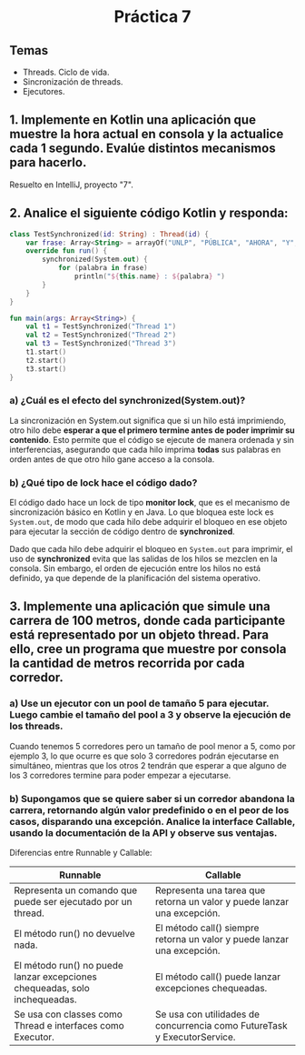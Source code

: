 <h1 align="center">Práctica 7</h1>

## Temas

-   Threads. Ciclo de vida.
-   Sincronización de threads.
-   Ejecutores.

## 1. Implemente en Kotlin una aplicación que muestre la hora actual en consola y la actualice cada 1 segundo. Evalúe distintos mecanismos para hacerlo.

Resuelto en IntelliJ, proyecto "7".

## 2. Analice el siguiente código Kotlin y responda:

```kt
class TestSynchronized(id: String) : Thread(id) {
    var frase: Array<String> = arrayOf("UNLP", "PÚBLICA", "AHORA", "Y", "SIEMPRE")
    override fun run() {
        synchronized(System.out) {
            for (palabra in frase)
                println("${this.name} : ${palabra} ")
        }
    }
}

fun main(args: Array<String>) {
    val t1 = TestSynchronized("Thread 1")
    val t2 = TestSynchronized("Thread 2")
    val t3 = TestSynchronized("Thread 3")
    t1.start()
    t2.start()
    t3.start()
}
```

### a) ¿Cuál es el efecto del synchronized(System.out)?

La sincronización en System.out significa que si un hilo está imprimiendo, otro hilo debe **esperar a que el primero termine antes de poder imprimir su contenido**. Esto permite que el código se ejecute de manera ordenada y sin interferencias, asegurando que cada hilo imprima **todas** sus palabras en orden antes de que otro hilo gane acceso a la consola.

### b) ¿Qué tipo de lock hace el código dado?

El código dado hace un lock de tipo **monitor lock**, que es el mecanismo de sincronización básico en Kotlin y en Java. Lo que bloquea este lock es `System.out`, de modo que cada hilo debe adquirir el bloqueo en ese objeto para ejecutar la sección de código dentro de **synchronized**.

Dado que cada hilo debe adquirir el bloqueo en `System.out` para imprimir, el uso de **synchronized** evita que las salidas de los hilos se mezclen en la consola. Sin embargo, el orden de ejecución entre los hilos no está definido, ya que depende de la planificación del sistema operativo.

## 3. Implemente una aplicación que simule una carrera de 100 metros, donde cada participante está representado por un objeto thread. Para ello, cree un programa que muestre por consola la cantidad de metros recorrida por cada corredor.

### a) Use un ejecutor con un pool de tamaño 5 para ejecutar. Luego cambie el tamaño del pool a 3 y observe la ejecución de los threads.

Cuando tenemos 5 corredores pero un tamaño de pool menor a 5, como por ejemplo 3, lo que ocurre es que solo 3 corredores podrán ejecutarse en simultáneo, mientras que los otros 2 tendrán que esperar a que alguno de los 3 corredores termine para poder empezar a ejecutarse.

### b) Supongamos que se quiere saber si un corredor abandona la carrera, retornando algún valor predefinido o en el peor de los casos, disparando una excepción. Analice la interface Callable, usando la documentación de la API y observe sus ventajas.

Diferencias entre Runnable y Callable:

| Runnable                                                                   | Callable                                                                 |
| -------------------------------------------------------------------------- | ------------------------------------------------------------------------ |
| Representa un comando que puede ser ejecutado por un thread.               | Representa una tarea que retorna un valor y puede lanzar una excepción.  |
| El método run() no devuelve nada.                                          | El método call() siempre retorna un valor y puede lanzar una excepción.  |
| El método run() no puede lanzar excepciones chequeadas, solo inchequeadas. | El método call() puede lanzar excepciones chequeadas.                    |
| Se usa con classes como Thread e interfaces como Executor.                 | Se usa con utilidades de concurrencia como FutureTask y ExecutorService. |
